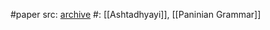 #paper 
src: [archive](https://archive.org/details/panini-article-for-pub) 
#: [[Ashtadhyayi]], [[Paninian Grammar]]

